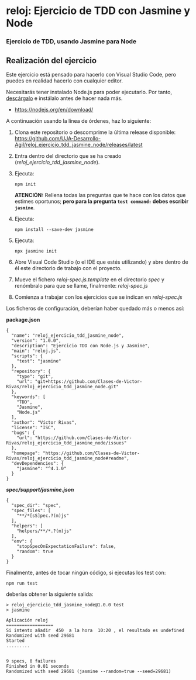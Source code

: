 # reloj: Ejercicio de TDD con Jasmine y Node
### Ejercicio de TDD, usando Jasmine para Node

## Realización del ejercicio
Este ejercicio está pensado para hacerlo con Visual Studio Code, pero puedes en realidad hacerlo con cualquier editor.

Necesitarás tener instalado Node.js para poder ejecutarlo. Por tanto, [descárgalo](https://nodejs.org/en/download/) e instálalo antes de hacer nada más.

* https://nodejs.org/en/download/

A continuación usando la línea de órdenes, haz lo siguiente:

1. Clona este repositorio o descomprime la última release disponible: https://github.com/UJA-Desarrollo-Agil/reloj_ejercicio_tdd_jasmine_node/releases/latest

2. Entra dentro del directorio que se ha creado (*reloj_ejercicio_tdd_jasmine_node*).
   
3. Ejecuta:

    ```npm init```

    **ATENCIÓN:** Rellena todas las preguntas que te hace con los datos que estimes oportunos; **pero para la pregunta ```test command:``` debes escribir ```jasmine```**.

4. Ejecuta: 

    ```npm install --save-dev jasmine```

5. Ejecuta:

    ```npx jasmine init```

6. Abre Visual Code Studio (o el IDE que estés utilizando) y abre dentro de él este directorio de trabajo con el proyecto.

7. Mueve el fichero *reloj-spec.js.template* en el directorio *spec* y renómbralo para que se llame, finalmente: *reloj-spec.js*
8. Comienza a trabajar con los ejercicios que se indican en *reloj-spec.js*

Los ficheros de configuración, deberían haber quedado más o menos así:

**package.json**

```
{
  "name": "reloj_ejercicio_tdd_jasmine_node",
  "version": "1.0.0",
  "description": "Ejercicio TDD con Node.js y Jasmine",
  "main": "reloj.js",
  "scripts": {
    "test": "jasmine"
  },
  "repository": {
    "type": "git",
    "url": "git+https://github.com/Clases-de-Victor-Rivas/reloj_ejercicio_tdd_jasmine_node.git"
  },
  "keywords": [
    "TDD",
    "Jasmine",
    "Node.js"
  ],
  "author": "Víctor Rivas",
  "license": "ISC",
  "bugs": {
    "url": "https://github.com/Clases-de-Victor-Rivas/reloj_ejercicio_tdd_jasmine_node/issues"
  },
  "homepage": "https://github.com/Clases-de-Victor-Rivas/reloj_ejercicio_tdd_jasmine_node#readme",
  "devDependencies": {
    "jasmine": "^4.1.0"
  }
}

```

***spec/support/jasmine.json***
```
{
  "spec_dir": "spec",
  "spec_files": [
    "**/*[sS]pec.?(m)js"
  ],
  "helpers": [
    "helpers/**/*.?(m)js"
  ],
  "env": {
    "stopSpecOnExpectationFailure": false,
    "random": true
  }
}
```

Finalmente, antes de tocar ningún código, si ejecutas los test con:

```npm run test```

deberías obtener la siguiente salida:
```
> reloj_ejercicio_tdd_jasmine_node@1.0.0 test
> jasmine

Aplicación reloj
==================
Si intento añadir  450  a la hora  10:20 , el resultado es undefined
Randomized with seed 29681
Started
.........


9 specs, 0 failures
Finished in 0.01 seconds
Randomized with seed 29681 (jasmine --random=true --seed=29681)
```
